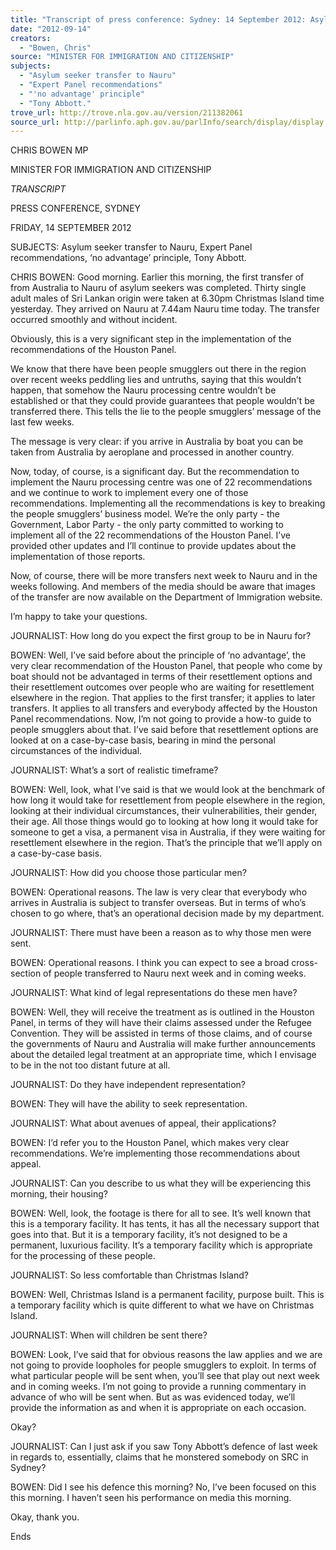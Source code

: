 ```yaml
---
title: "Transcript of press conference: Sydney: 14 September 2012: Asylum seeker transfer to Nauru; Expert Panel recommendations; 'no advantage' principle; Tony Abbott."
date: "2012-09-14"
creators:
  - "Bowen, Chris"
source: "MINISTER FOR IMMIGRATION AND CITIZENSHIP"
subjects:
  - "Asylum seeker transfer to Nauru"
  - "Expert Panel recommendations"
  - "'no advantage' principle"
  - "Tony Abbott."
trove_url: http://trove.nla.gov.au/version/211382061
source_url: http://parlinfo.aph.gov.au/parlInfo/search/display/display.w3p;query=Id%3A%22media/pressrel/1914303%22
---
```


 CHRIS BOWEN MP 

 MINISTER FOR IMMIGRATION AND CITIZENSHIP   

 *TRANSCRIPT*   

 PRESS CONFERENCE, SYDNEY   

 FRIDAY, 14 SEPTEMBER 2012 

 

 SUBJECTS: Asylum seeker transfer to Nauru, Expert Panel recommendations,  ‘no advantage’ principle, Tony Abbott.   

 CHRIS BOWEN: Good morning. Earlier this morning, the first transfer of from Australia  to Nauru of asylum seekers was completed. Thirty single adult males of Sri Lankan  origin were taken at 6.30pm Christmas Island time yesterday. They arrived on Nauru at  7.44am Nauru time today. The transfer occurred smoothly and without incident.    

 Obviously, this is a very significant step in the implementation of the recommendations  of the Houston Panel.    

 We know that there have been people smugglers out there in the region over recent  weeks peddling lies and untruths, saying that this wouldn’t happen, that somehow the  Nauru processing centre wouldn’t be established or that they could provide guarantees  that people wouldn’t be transferred there. This tells the lie to the people smugglers’  message of the last few weeks.    

 The message is very clear: if you arrive in Australia by boat you can be taken from  Australia by aeroplane and processed in another country.   

 Now, today, of course, is a significant day. But the recommendation to implement the  Nauru processing centre was one of 22 recommendations and we continue to work to  implement every one of those recommendations. Implementing all the recommendations  is key to breaking the people smugglers’ business model. We’re the only party - the  Government, Labor Party - the only party committed to working to implement all of the  22 recommendations of the Houston Panel. I’ve provided other updates and I’ll continue  to provide updates about the implementation of those reports.    

 Now, of course, there will be more transfers next week to Nauru and in the weeks  following. And members of the media should be aware that images of the transfer are  now available on the Department of Immigration website.    

 I’m happy to take your questions.    

 JOURNALIST: How long do you expect the first group to be in Nauru for? 

 

 BOWEN: Well, I’ve said before about the principle of ‘no advantage’, the very clear  recommendation of the Houston Panel, that people who come by boat should not be  advantaged in terms of their resettlement options and their resettlement outcomes over  people who are waiting for resettlement elsewhere in the region. That applies to the first  transfer; it applies to later transfers. It applies to all transfers and everybody affected by  the Houston Panel recommendations. Now, I’m not going to provide a how-to guide to  people smugglers about that. I’ve said before that resettlement options are looked at on  a case-by-case basis, bearing in mind the personal circumstances of the individual.    

 JOURNALIST: What’s a sort of realistic timeframe?    

 BOWEN: Well, look, what I’ve said is that we would look at the benchmark of how long  it would take for resettlement from people elsewhere in the region, looking at their  individual circumstances, their vulnerabilities, their gender, their age. All those things  would go to looking at how long it would take for someone to get a visa, a permanent  visa in Australia, if they were waiting for resettlement elsewhere in the region. That’s  the principle that we’ll apply on a case-by-case basis.    

 JOURNALIST: How did you choose those particular men?   

 BOWEN: Operational reasons. The law is very clear that everybody who arrives in  Australia is subject to transfer overseas. But in terms of who’s chosen to go where,  that’s an operational decision made by my department.    

 JOURNALIST: There must have been a reason as to why those men were sent.   

 BOWEN: Operational reasons. I think you can expect to see a broad cross-section of  people transferred to Nauru next week and in coming weeks.    

 JOURNALIST: What kind of legal representations do these men have?   

 BOWEN: Well, they will receive the treatment as is outlined in the Houston Panel, in  terms of they will have their claims assessed under the Refugee Convention. They will  be assisted in terms of those claims, and of course the governments of Nauru and  Australia will make further announcements about the detailed legal treatment at an  appropriate time, which I envisage to be in the not too distant future at all.    

 JOURNALIST: Do they have independent representation?   

 BOWEN: They will have the ability to seek representation.   

 JOURNALIST: What about avenues of appeal, their applications?   

 BOWEN: I’d refer you to the Houston Panel, which makes very clear recommendations.  We’re implementing those recommendations about appeal.    

 JOURNALIST: Can you describe to us what they will be experiencing this morning,  their housing?   

 BOWEN: Well, look, the footage is there for all to see. It’s well known that this is a  temporary facility. It has tents, it has all the necessary support that goes into that. But it  is a temporary facility, it’s not designed to be a permanent, luxurious facility. It’s a  temporary facility which is appropriate for the processing of these people.    

 JOURNALIST: So less comfortable than Christmas Island?   

 BOWEN: Well, Christmas Island is a permanent facility, purpose built. This is a  temporary facility which is quite different to what we have on Christmas Island.    

 JOURNALIST: When will children be sent there?   

 BOWEN: Look, I’ve said that for obvious reasons the law applies and we are not going  to provide loopholes for people smugglers to exploit. In terms of what particular people  will be sent when, you’ll see that play out next week and in coming weeks. I’m not  going to provide a running commentary in advance of who will be sent when. But as  was evidenced today, we’ll provide the information as and when it is appropriate on  each occasion.    

 Okay?   

 JOURNALIST: Can I just ask if you saw Tony Abbott’s defence of last week in regards  to, essentially, claims that he monstered somebody on SRC in Sydney?   

 BOWEN: Did I see his defence this morning? No, I’ve been focused on this this  morning. I haven’t seen his performance on media this morning.    

 Okay, thank you.   

 Ends  

 

 

